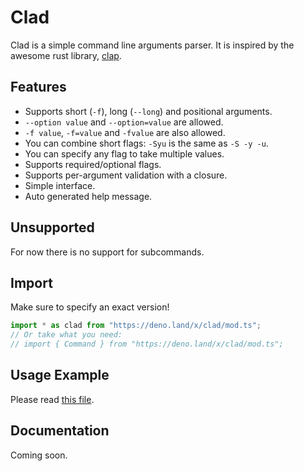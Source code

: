 # Clad

Clad is a simple command line arguments parser. It is inspired by the awesome
rust library, [clap](https://github.com/clap-rs/clap).

## Features

- Supports short (`-f`), long (`--long`) and positional arguments.
- `--option value` and `--option=value` are allowed.
- `-f value`, `-f=value` and `-fvalue` are also allowed.
- You can combine short flags: `-Syu` is the same as `-S -y -u`.
- You can specify any flag to take multiple values.
- Supports required/optional flags.
- Supports per-argument validation with a closure.
- Simple interface.
- Auto generated help message.

## Unsupported

For now there is no support for subcommands.

## Import

Make sure to specify an exact version!

```ts
import * as clad from "https://deno.land/x/clad/mod.ts";
// Or take what you need:
// import { Command } from "https://deno.land/x/clad/mod.ts";
```

## Usage Example

Please read [this file](./example.ts).

## Documentation

Coming soon.
